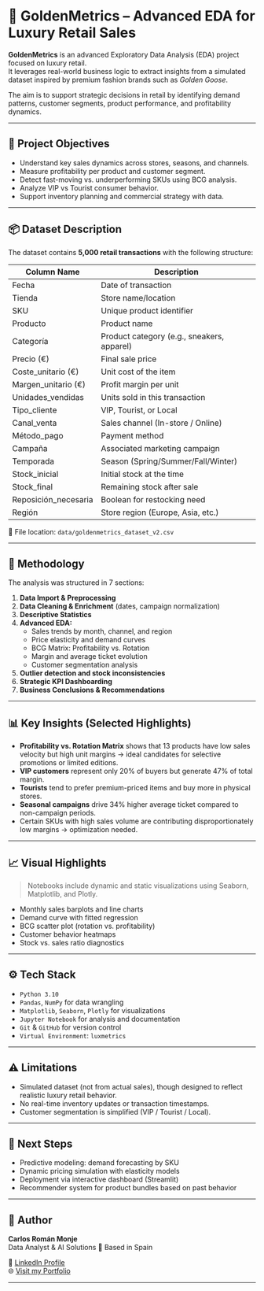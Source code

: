 # 💎 GoldenMetrics – Advanced EDA for Luxury Retail Sales

**GoldenMetrics** is an advanced Exploratory Data Analysis (EDA) project focused on luxury retail.  
It leverages real-world business logic to extract insights from a simulated dataset inspired by premium fashion brands such as *Golden Goose*.  

The aim is to support strategic decisions in retail by identifying demand patterns, customer segments, product performance, and profitability dynamics.

---

## 🎯 Project Objectives

- Understand key sales dynamics across stores, seasons, and channels.
- Measure profitability per product and customer segment.
- Detect fast-moving vs. underperforming SKUs using BCG analysis.
- Analyze VIP vs Tourist consumer behavior.
- Support inventory planning and commercial strategy with data.

---

## 📦 Dataset Description

The dataset contains **5,000 retail transactions** with the following structure:

| Column Name              | Description                                  |
|--------------------------|----------------------------------------------|
| Fecha                    | Date of transaction                         |
| Tienda                   | Store name/location                         |
| SKU                      | Unique product identifier                   |
| Producto                 | Product name                                |
| Categoría                | Product category (e.g., sneakers, apparel)  |
| Precio (€)               | Final sale price                            |
| Coste_unitario (€)       | Unit cost of the item                       |
| Margen_unitario (€)      | Profit margin per unit                      |
| Unidades_vendidas        | Units sold in this transaction              |
| Tipo_cliente             | VIP, Tourist, or Local                      |
| Canal_venta              | Sales channel (In-store / Online)           |
| Método_pago              | Payment method                              |
| Campaña                  | Associated marketing campaign               |
| Temporada                | Season (Spring/Summer/Fall/Winter)          |
| Stock_inicial            | Initial stock at the time                   |
| Stock_final              | Remaining stock after sale                  |
| Reposición_necesaria     | Boolean for restocking need                 |
| Región                   | Store region (Europe, Asia, etc.)           |

📍 File location: `data/goldenmetrics_dataset_v2.csv`

---

## 🧪 Methodology

The analysis was structured in 7 sections:

1. **Data Import & Preprocessing**
2. **Data Cleaning & Enrichment** (dates, campaign normalization)
3. **Descriptive Statistics**
4. **Advanced EDA:**
   - Sales trends by month, channel, and region
   - Price elasticity and demand curves
   - BCG Matrix: Profitability vs. Rotation
   - Margin and average ticket evolution
   - Customer segmentation analysis
5. **Outlier detection and stock inconsistencies**
6. **Strategic KPI Dashboarding**
7. **Business Conclusions & Recommendations**

---

## 📊 Key Insights (Selected Highlights)

- **Profitability vs. Rotation Matrix** shows that 13 products have low sales velocity but high unit margins → ideal candidates for selective promotions or limited editions.
- **VIP customers** represent only 20% of buyers but generate 47% of total margin.
- **Tourists** tend to prefer premium-priced items and buy more in physical stores.
- **Seasonal campaigns** drive 34% higher average ticket compared to non-campaign periods.
- Certain SKUs with high sales volume are contributing disproportionately low margins → optimization needed.

---

## 📈 Visual Highlights

> Notebooks include dynamic and static visualizations using Seaborn, Matplotlib, and Plotly.

- Monthly sales barplots and line charts
- Demand curve with fitted regression
- BCG scatter plot (rotation vs. profitability)
- Customer behavior heatmaps
- Stock vs. sales ratio diagnostics

---

## ⚙️ Tech Stack

- `Python 3.10`
- `Pandas`, `NumPy` for data wrangling
- `Matplotlib`, `Seaborn`, `Plotly` for visualizations
- `Jupyter Notebook` for analysis and documentation
- `Git` & `GitHub` for version control
- `Virtual Environment`: `luxmetrics`

---

## ⚠️ Limitations

- Simulated dataset (not from actual sales), though designed to reflect realistic luxury retail behavior.
- No real-time inventory updates or transaction timestamps.
- Customer segmentation is simplified (VIP / Tourist / Local).

---

## 🔮 Next Steps

- Predictive modeling: demand forecasting by SKU
- Dynamic pricing simulation with elasticity models
- Deployment via interactive dashboard (Streamlit)
- Recommender system for product bundles based on past behavior

---

## 👤 Author

**Carlos Román Monje**  
Data Analyst & AI Solutions
📍 Based in Spain  

🔗 [LinkedIn Profile](https://www.linkedin.com/in/carlosromanmonje)  
🌐 [Visit my Portfolio](https://cromanmonje.wixsite.com/my-site-3)




---
